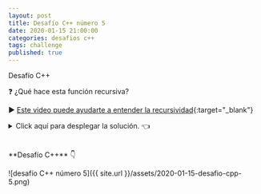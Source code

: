 ```yaml
---
layout: post
title: Desafío C++ número 5
date: 2020-01-15 21:00:00
categories: desafios c++
tags: challenge
published: true
---
```


Desafío C++

❓ ¿Qué hace esta función recursiva?

▶️ [Este video puede ayudarte a entender la recursividad](https://youtu.be/ymaBXPjiaPY){:target="_blank"}

<details><summary>Click aquí para desplegar la solución. 👈</summary>
<br />✏️ La función recibe un string y lo retorna invertido. Si es vacío o tiene 1 solo carácter, retorna el mismo string, sin modificaciones.
<br />
<div markdown="1">💻 [Código ejecutable](https://repl.it/@programacionde1/C-Desafio-5){:target="_blank"}
  </div>
<br />
<div markdown="1">![Solución al desafío]({{ site.url }}/assets/2020-01-15-desafio-cpp-5-solucion.png)
</div></details>

<br />
<br />
**Desafío C++** 👇

![desafío C++ número 5]({{ site.url }}/assets/2020-01-15-desafio-cpp-5.png)
